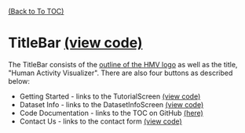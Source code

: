 [(Back to To TOC)](../TOC.md)
# TitleBar [(view code)](https://github.com/jpiland16/hmv_test/blob/master/src/components/TitleBar.js)

The TitleBar consists of the [outline of the HMV logo](https://github.com/jpiland16/hmv_test/blob/master/public/hmv-outline-512.png)
as well as the title, "Human Activity Visualizer". There are also four buttons as described below:

 - Getting Started - links to the TutorialScreen [(view code)](https://github.com/jpiland16/hmv_test/blob/master/src/components/getting-started-screen/TutorialScreen.js)
 - Dataset Info - links to the DatasetInfoScreen [(view code)](https://github.com/jpiland16/hmv_test/blob/master/src/components/dataset-info-screen/DatasetInfoScreen.js)
 - Code Documentation - links to the TOC on GitHub [(here)](https://github.com/jpiland16/hmv_test/blob/master/documentation/TOC.md)
 - Contact Us - links to the contact form [(view code)](https://github.com/jpiland16/hmv_test/blob/master/files/contact-form.html)
